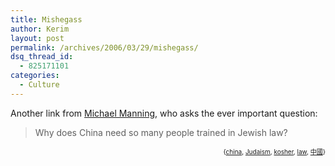 ```yaml
---
title: Mishegass
author: Kerim
layout: post
permalink: /archives/2006/03/29/mishegass/
dsq_thread_id:
  - 825171101
categories:
  - Culture
---
```

Another link from <a href="http://china.notspecial.org/archives/2006/03/rabbis_in_china.html" onclick="_gaq.push(['_trackEvent', 'outbound-article', 'http://china.notspecial.org/archives/2006/03/rabbis_in_china.html', 'Michael Manning']);" >Michael Manning</a>, who asks the ever important question:

> Why does China need so many people trained in Jewish law?

<!-- technorati tags start -->

<div style="text-align: right">
  <span style="font-size: x-small">{<a href="http://www.technorati.com/tag/china" onclick="_gaq.push(['_trackEvent', 'outbound-article', 'http://www.technorati.com/tag/china', 'china']);" rel="tag">china</a>, <a href="http://www.technorati.com/tag/Judaism" onclick="_gaq.push(['_trackEvent', 'outbound-article', 'http://www.technorati.com/tag/Judaism', 'Judaism']);" rel="tag">Judaism</a>, <a href="http://www.technorati.com/tag/kosher" onclick="_gaq.push(['_trackEvent', 'outbound-article', 'http://www.technorati.com/tag/kosher', 'kosher']);" rel="tag">kosher</a>, <a href="http://www.technorati.com/tag/law" onclick="_gaq.push(['_trackEvent', 'outbound-article', 'http://www.technorati.com/tag/law', 'law']);" rel="tag">law</a>, <a href="http://www.technorati.com/tag/中國" onclick="_gaq.push(['_trackEvent', 'outbound-article', 'http://www.technorati.com/tag/中國', '中國']);" rel="tag">中國</a>}</span>


<!-- technorati tags end -->

